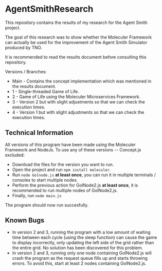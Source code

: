 # AgentSmithResearch

This repository contains the results of my research for the Agent Smith project.

The goal of this research was to show whether the Moleculer Framework can actually be used for the improvement of the Agent Smith Simulator produced by TNO.

It is recommended to read the results document before consulting this repository.

Versions / Branches:
* Main - Contains the concept implementation which was mentioned in the results document.
* 1 - Single-threaded Game of Life.
* 2 - Game of Life using the Moleculer Microservices Framework.
* 3 - Version 2 but with slight adjustments so that we can check the execution times.
* 4 - Version 1 but with slight adjustments so that we can check the execution times.

## Technical Information
All versions of this program have been made using the Moleculer Framework and NodeJs.
To use any of these versions -- Concept.js excluded:
- Download the files for the version you want to run.
- Open the project and run `npm install moleculer`.
- Run `node Golnode.js` **at least once**, you can run it in multiple terminals / consoles to start multiple nodes.
- Perform the previous action for GolNode2.js **at least once**, it is recommended to run multiple nodes of GolNode2.js.
- Finally, run `node main.js`

The program should now run succesfully.

## Known Bugs
- In version 2 and 3, running the program with a low amount of waiting time between each cycle (using the sleep function) can cause the game to display incorrectly, only updating the left side of the grid rather than the entire grid. No solution has been discovered for this problem.
- In version 2 and 3, running only one node containing GolNode2.js will crash the program as the request queue fills up and starts throwing errors. To avoid this, start at least 2 nodes containing GolNode2.js.
